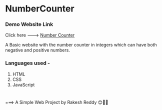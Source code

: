# NumberCounter

### Demo Website Link

Click here ---> [Number Counter](https://skartechrakesh.github.io/NumberCounter/)

A Basic website with the number counter in integers which can have both negative and positive numbers.

### Languages used -

1. HTML
2. CSS
3. JavaScript

#

===> A Simple Web Project by Rakesh Reddy 😊🤞💖
